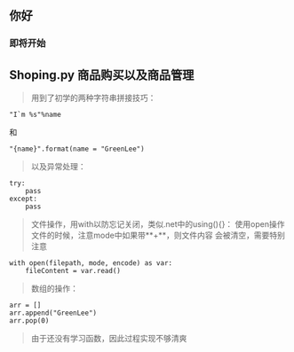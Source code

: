 ## 你好
### 即将开始
## Shoping.py 商品购买以及商品管理
> 用到了初学的两种字符串拼接技巧：
```
"I`m %s"%name
```
和
```
"{name}".format(name = "GreenLee")
```
> 以及异常处理：
```
try:
    pass
except:
    pass
```
> 文件操作，用with以防忘记关闭，类似.net中的using(){}：
> 使用open操作文件的时候，注意mode中如果带**+**，则文件内容
> 会被清空，需要特别注意
```
with open(filepath, mode, encode) as var:
    fileContent = var.read()
```
> 数组的操作：
```
arr = []	
arr.append("GreenLee")
arr.pop(0)
```
> 由于还没有学习函数，因此过程实现不够清爽